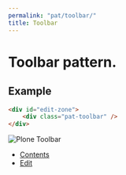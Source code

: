 ```yaml
---
permalink: "pat/toolbar/"
title: Toolbar
---
```


# Toolbar pattern.

## Example

```html
<div id="edit-zone">
    <div class="pat-toolbar" />
</div>
```

<div class="plone-toolbar-expanded plone-toolbar-top plone-toolbar-top-expanded">
<section id="edit-bar" role="toolbar">
  <div id="edit-zone">
    <div
      id="edit-zone"
      role="toolbar"
      class="pat-toolbar initialized"
      data-pat-toolbar='{"toolbar_width": "120px", "submenu_width": "180px", "desktop_width": "768px"}'
    >
      <div class="plone-toolbar-container">
        <a class="plone-toolbar-logo">
          <img
            alt="Plone Toolbar"
            src="http://0.0.0.0:8080/Plone/++plone++static/plone-toolbarlogo.svg"
          />
        </a>
        <nav>
          <ul class="plone-toolbar-main">
            <li id="contentview-folderContents" class="">
              <a
                href="http://0.0.0.0:8080/Plone/folder_contents?_authenticator=1fa07b7d8c690c03a11bc0271a1c744e905ee6b9"
                class=""
              >
                <span
                  class="icon-folderContents toolbar-menu-icon"
                  aria-hidden="true"
                >
                </span>
                <span>Contents</span>
              </a>
            </li>
            <li id="contentview-edit" class="">
              <a
                href="http://0.0.0.0:8080/Plone/front-page/edit?_authenticator=1fa07b7d8c690c03a11bc0271a1c744e905ee6b9"
                class=""
              >
                <span class="icon-edit toolbar-menu-icon" aria-hidden="true">
                </span>
                <span>Edit</span>
              </a>
            </li>
          </ul>
        </nav>
      </div>
    </div>
  </div>
</section>
</div>
